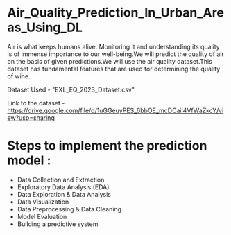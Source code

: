# Air_Quality_Prediction_In_Urban_Areas_Using_DL
Air is what keeps humans alive. Monitoring it and understanding its quality is of immense importance to our well-being.We will predict the quality of air on the basis of given predictions.We will use the air quality dataset.This dataset has fundamental  features that are used for determining the quality of wine.

Dataset Used - "EXL_EQ_2023_Dataset.csv"

Link to the dataset - https://drive.google.com/file/d/1uGGeuyPES_6bbOE_mcDCail4VfWaZkcY/view?usp=sharing

# Steps to implement the prediction model :

*   Data Collection and Extraction
*   Exploratory Data Analysis (EDA)
*   Data Exploration & Data Analysis
*   Data Visualization
*   Data Preprocessing & Data Cleaning
*   Model Evaluation
*   Building a predictive system
